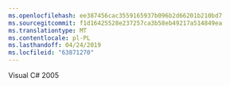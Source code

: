 ```yaml
---
ms.openlocfilehash: ee387456cac3559165937b096b2d66201b210bd7
ms.sourcegitcommit: f1d16425528e237257ca3b58eb49217a514849ea
ms.translationtype: MT
ms.contentlocale: pl-PL
ms.lasthandoff: 04/24/2019
ms.locfileid: "63871270"
---
```

Visual C# 2005